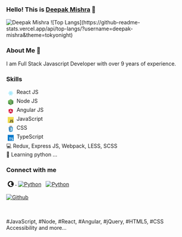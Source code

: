 
### Hello! This is [Deepak Mishra](https://www.deepakmishra.com/) 👋

<p align="left"> 
 <img src="https://komarev.com/ghpvc/?username=deepak-mishra&color=blue" alt="Deepak Mishra" /> 
 ![Top Langs](https://github-readme-stats.vercel.app/api/top-langs/?username=deepak-mishra&theme=tokyonight)
</p>


### About Me 🚀
I am Full Stack Javascript Developer with over 9 years of experience.


###  Skills 


<img src="https://raw.githubusercontent.com/github/explore/80688e429a7d4ef2fca1e82350fe8e3517d3494d/topics/react/react.png" alt="React" height="16" style="vertical-align:top; margin:4px"> React JS<br>
<img src="https://raw.githubusercontent.com/github/explore/80688e429a7d4ef2fca1e82350fe8e3517d3494d/topics/nodejs/nodejs.png" alt="Node JS" height="16" style="vertical-align:top; margin:4px"> Node JS <br>
<img src="https://raw.githubusercontent.com/github/explore/80688e429a7d4ef2fca1e82350fe8e3517d3494d/topics/angular/angular.png" alt="Angular" height="16" style="vertical-align:top; margin:4px"> Angular JS<br>
<img src="https://raw.githubusercontent.com/github/explore/80688e429a7d4ef2fca1e82350fe8e3517d3494d/topics/javascript/javascript.png" alt="Javascript" height="16" style="vertical-align:top; margin:4px"> JavaScript<br>
<img src="https://raw.githubusercontent.com/github/explore/80688e429a7d4ef2fca1e82350fe8e3517d3494d/topics/css/css.png" alt="css" height="16" style="vertical-align:top; margin:4px"> CSS <br>
<img src="https://raw.githubusercontent.com/github/explore/80688e429a7d4ef2fca1e82350fe8e3517d3494d/topics/typescript/typescript.png" alt="css" height="16" style="vertical-align:top; margin:4px"> TypeScript <br>	
💻 Redux, Express JS, Webpack, LESS, SCSS<br>
🌱 Learning python ...



### Connect with me 
<a href="https://www.deepakmishra.com" target="_blank" rel="noopener noreferrer"> <img src="https://raw.githubusercontent.com/iconic/open-iconic/master/svg/globe.svg" alt="Python" height="16" style="vertical-align:top; margin:4px"> </a>
 <a href="https://www.linkedin.com/in/ptdeepakmishra/" target="_blank" rel="noopener noreferrer"> <img src="https://cdn.jsdelivr.net/npm/simple-icons@v3/icons/linkedin.svg" alt="Python" height="16" style="vertical-align:top; margin:4px"></a>
 <a href="mailto:hello@deepakmishra.com"> <img src="https://cdn.jsdelivr.net/npm/simple-icons@v3/icons/gmail.svg" alt="Python" height="16" style="vertical-align:top; margin:4px"></a>


[![Github](https://img.shields.io/github/followers/deepak-mishra?label=Follow&style=social)](https://github.com/deepak-mishra)

<br>
<br>
#JavaScript, #Node, #React, #Angular, #jQuery, #HTML5, #CSS Accessibility and more…




